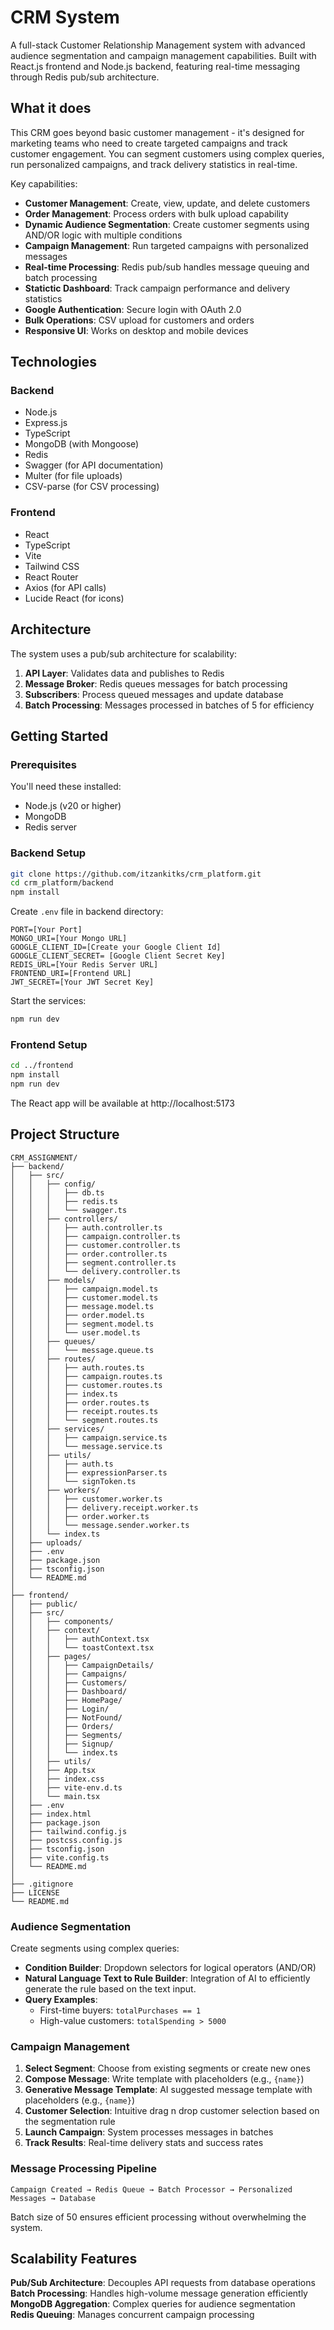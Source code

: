 # CRM System

A full-stack Customer Relationship Management system with advanced audience segmentation and campaign management capabilities. Built with React.js frontend and Node.js backend, featuring real-time messaging through Redis pub/sub architecture.

## What it does

This CRM goes beyond basic customer management - it's designed for marketing teams who need to create targeted campaigns and track customer engagement. You can segment customers using complex queries, run personalized campaigns, and track delivery statistics in real-time.

Key capabilities:

- **Customer Management**: Create, view, update, and delete customers
- **Order Management**: Process orders with bulk upload capability
- **Dynamic Audience Segmentation**: Create customer segments using AND/OR logic with multiple conditions
- **Campaign Management**: Run targeted campaigns with personalized messages
- **Real-time Processing**: Redis pub/sub handles message queuing and batch processing
- **Statictic Dashboard**: Track campaign performance and delivery statistics
- **Google Authentication**: Secure login with OAuth 2.0
- **Bulk Operations**: CSV upload for customers and orders
- **Responsive UI**: Works on desktop and mobile devices

## Technologies

### Backend

- Node.js
- Express.js
- TypeScript
- MongoDB (with Mongoose)
- Redis
- Swagger (for API documentation)
- Multer (for file uploads)
- CSV-parse (for CSV processing)

### Frontend

- React
- TypeScript
- Vite
- Tailwind CSS
- React Router
- Axios (for API calls)
- Lucide React (for icons)

## Architecture

The system uses a pub/sub architecture for scalability:

1. **API Layer**: Validates data and publishes to Redis
2. **Message Broker**: Redis queues messages for batch processing
3. **Subscribers**: Process queued messages and update database
4. **Batch Processing**: Messages processed in batches of 5 for efficiency

## Getting Started

### Prerequisites

You'll need these installed:

- Node.js (v20 or higher)
- MongoDB
- Redis server

### Backend Setup

```bash
git clone https://github.com/itzankitks/crm_platform.git
cd crm_platform/backend
npm install
```

Create `.env` file in backend directory:

```env
PORT=[Your Port]
MONGO_URI=[Your Mongo URL]
GOOGLE_CLIENT_ID=[Create your Google Client Id]
GOOGLE_CLIENT_SECRET= [Google Client Secret Key]
REDIS_URL=[Your Redis Server URL]
FRONTEND_URI=[Frontend URL]
JWT_SECRET=[Your JWT Secret Key]
```

Start the services:

```bash
npm run dev
```

### Frontend Setup

```bash
cd ../frontend
npm install
npm run dev
```

The React app will be available at http://localhost:5173

## Project Structure

```
CRM_ASSIGNMENT/
├── backend/
│   ├── src/
│   │   ├── config/
│   │   │   ├── db.ts
│   │   │   ├── redis.ts
│   │   │   └── swagger.ts
│   │   ├── controllers/
│   │   │   ├── auth.controller.ts
│   │   │   ├── campaign.controller.ts
│   │   │   ├── customer.controller.ts
│   │   │   ├── order.controller.ts
│   │   │   ├── segment.controller.ts
│   │   │   └── delivery.controller.ts
│   │   ├── models/
│   │   │   ├── campaign.model.ts
│   │   │   ├── customer.model.ts
│   │   │   ├── message.model.ts
│   │   │   ├── order.model.ts
│   │   │   ├── segment.model.ts
│   │   │   └── user.model.ts
│   │   ├── queues/
│   │   │   └── message.queue.ts
│   │   ├── routes/
│   │   │   ├── auth.routes.ts
│   │   │   ├── campaign.routes.ts
│   │   │   ├── customer.routes.ts
│   │   │   ├── index.ts
│   │   │   ├── order.routes.ts
│   │   │   ├── receipt.routes.ts
│   │   │   └── segment.routes.ts
│   │   ├── services/
│   │   │   ├── campaign.service.ts
│   │   │   └── message.service.ts
│   │   ├── utils/
│   │   │   ├── auth.ts
│   │   │   ├── expressionParser.ts
│   │   │   └── signToken.ts
│   │   ├── workers/
│   │   │   ├── customer.worker.ts
│   │   │   ├── delivery.receipt.worker.ts
│   │   │   ├── order.worker.ts
│   │   │   └── message.sender.worker.ts
│   │   └── index.ts
│   ├── uploads/
│   ├── .env
│   ├── package.json
│   ├── tsconfig.json
│   └── README.md
│
├── frontend/
│   ├── public/
│   ├── src/
│   │   ├── components/
│   │   ├── context/
│   │   │   ├── authContext.tsx
│   │   │   └── toastContext.tsx
│   │   ├── pages/
│   │   │   ├── CampaignDetails/
│   │   │   ├── Campaigns/
│   │   │   ├── Customers/
│   │   │   ├── Dashboard/
│   │   │   ├── HomePage/
│   │   │   ├── Login/
│   │   │   ├── NotFound/
│   │   │   ├── Orders/
│   │   │   ├── Segments/
│   │   │   ├── Signup/
│   │   │   └── index.ts
│   │   ├── utils/
│   │   ├── App.tsx
│   │   ├── index.css
│   │   ├── vite-env.d.ts
│   │   └── main.tsx
│   ├── .env
│   ├── index.html
│   ├── package.json
│   ├── tailwind.config.js
│   ├── postcss.config.js
│   ├── tsconfig.json
│   ├── vite.config.ts
│   └── README.md
│
├── .gitignore
├── LICENSE
└── README.md
```

### Audience Segmentation

Create segments using complex queries:

- **Condition Builder**: Dropdown selectors for logical operators (AND/OR)
- **Natural Language Text to Rule Builder**: Integration of AI to efficiently generate the rule based on the text input.
- **Query Examples**:
  - First-time buyers: `totalPurchases == 1`
  - High-value customers: `totalSpending > 5000`

### Campaign Management

1. **Select Segment**: Choose from existing segments or create new ones
2. **Compose Message**: Write template with placeholders (e.g., `{name}`)
3. **Generative Message Template**: AI suggested message template with placeholders (e.g., `{name}`)
4. **Customer Selection**: Intuitive drag n drop customer selection based on the segmentation rule
5. **Launch Campaign**: System processes messages in batches
6. **Track Results**: Real-time delivery stats and success rates

### Message Processing Pipeline

```
Campaign Created → Redis Queue → Batch Processor → Personalized Messages → Database
```

Batch size of 50 ensures efficient processing without overwhelming the system.

## Scalability Features

**Pub/Sub Architecture**: Decouples API requests from database operations  
**Batch Processing**: Handles high-volume message generation efficiently  
**MongoDB Aggregation**: Complex queries for audience segmentation  
**Redis Queuing**: Manages concurrent campaign processing

